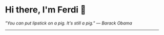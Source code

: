 <h1>Hi there, I'm Ferdi 👋</h1>

<p><em>
  "You can put lipstick on a pig. It's still a pig." — Barack Obama
</em></p>

---

